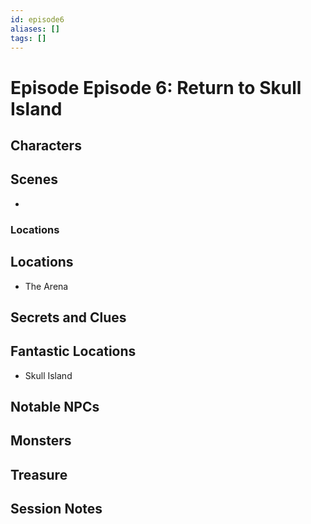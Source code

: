```yaml
---
id: episode6
aliases: []
tags: []
---
```




# Episode Episode 6: Return to Skull Island

## Characters

## Scenes

- 

### Locations 


## Locations

- The Arena



## Secrets and Clues


## Fantastic Locations
-  Skull Island

## Notable NPCs

## Monsters


## Treasure

## Session Notes

